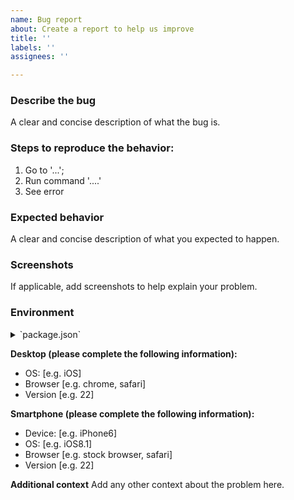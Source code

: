 ```yaml
---
name: Bug report
about: Create a report to help us improve
title: ''
labels: ''
assignees: ''

---
```


### Describe the bug

A clear and concise description of what the bug is.

### Steps to reproduce the behavior:

1. Go to '...';
2. Run command '....'
3. See error

### Expected behavior
A clear and concise description of what you expected to happen.

### Screenshots
If applicable, add screenshots to help explain your problem.

### Environment

<details>
<summary>`package.json`</summary>

If possible, please paste your project's `package.json` here;

</details>

**Desktop (please complete the following information):**
 - OS: [e.g. iOS]
 - Browser [e.g. chrome, safari]
 - Version [e.g. 22]

**Smartphone (please complete the following information):**
 - Device: [e.g. iPhone6]
 - OS: [e.g. iOS8.1]
 - Browser [e.g. stock browser, safari]
 - Version [e.g. 22]

**Additional context**
Add any other context about the problem here.
